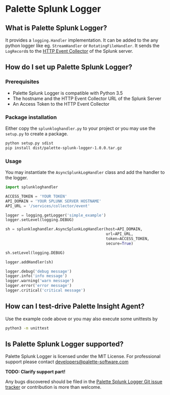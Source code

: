 # Palette Splunk Logger

## What is Palette Splunk Logger?

It provides a `logging.Handler` implementation. It can be added to the any python logger like eg. `StreamHandler` or `RotatingFileHandler`.
It sends the `LogRecord`s to the [HTTP Event Collector](http://dev.splunk.com/view/event-collector/SP-CAAAE7F) of the Splunk server.

## How do I set up Palette Splunk Logger?

### Prerequisites

* Palette Splunk Logger is compatible with Python 3.5
* The hostname and the HTTP Event Collector URL of the Splunk Server
* An Access Token to the HTTP Event Collector

### Package installation

Either copy the `splunkloghandler.py` to your project or you may use the `setup.py` to create a package.

```bash
python setup.py sdist
pip install dist/palette-splunk-logger-1.0.0.tar.gz
```

### Usage

You may instantiate the `AsyncSplunkLogHandler` class and add the handler to the logger.

```python
import splunkloghandler

ACCESS_TOKEN = 'YOUR TOKEN'
API_DOMAIN = 'YOUR SPLUNK SERVER HOSTNAME'
API_URL = '/services/collector/event'

logger = logging.getLogger('simple_example')
logger.setLevel(logging.DEBUG)

sh = splunkloghandler.AsyncSplunkLogHandler(host=API_DOMAIN,
                                            url=API_URL,
                                            token=ACCESS_TOKEN,
                                            secure=True)

sh.setLevel(logging.DEBUG)

logger.addHandler(sh)

logger.debug('debug message')
logger.info('info message')
logger.warning('warn message')
logger.error('error message')
logger.critical('critical message')
```

## How can I test-drive Palette Insight Agent?

Use the example code above or you may also execute some unittests by

```bash
python3 -m unittest
```

## Is Palette Splunk Logger supported?

Palette Splunk Logger is licensed under the MIT License. For professional support please contact developers@palette-software.com

**TODO: Clarify support part!**

Any bugs discovered should be filed in the [Palette Splunk Logger Git issue tracker](https://github.com/palette-software/palette-splunk-logger/issues) or contribution is more than welcome.
